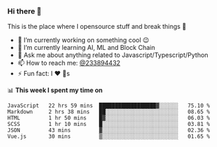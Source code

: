 ### Hi there 👋

<!--
**a233894432/a233894432** is a ✨ _special_ ✨ repository because its `README.md` (this file) appears on your GitHub profile.

Here are some ideas to get you started:

- 🔭 I’m currently working on ...
- 🌱 I’m currently learning ...
- 👯 I’m looking to collaborate on ...
- 🤔 I’m looking for help with ...
- 💬 Ask me about ...
- 📫 How to reach me: ...
- 😄 Pronouns: ...
- ⚡ Fun fact: ...
-->
 
 
This is the place where I opensource stuff and break things :rofl:

- 🔭 I’m currently working on something cool :wink:
- 🌱 I’m currently learning AI, ML and Block Chain
- 💬 Ask me about anything related to Javascript/Typescript/Python
- 📫 How to reach me: [@233894432](https://twitter.com/233894432)
- ⚡ Fun fact: I :heart: :dog:s

📊 **This week I spent my time on**
<!--START_SECTION:waka-->

```text
JavaScript   22 hrs 59 mins  ██████████████████▓░░░░░░   75.10 %
Markdown     2 hrs 38 mins   ██░░░░░░░░░░░░░░░░░░░░░░░   08.65 %
HTML         1 hr 50 mins    █▓░░░░░░░░░░░░░░░░░░░░░░░   06.03 %
SCSS         1 hr 10 mins    █░░░░░░░░░░░░░░░░░░░░░░░░   03.81 %
JSON         43 mins         ▓░░░░░░░░░░░░░░░░░░░░░░░░   02.36 %
Vue.js       30 mins         ▒░░░░░░░░░░░░░░░░░░░░░░░░   01.65 %
```

<!--END_SECTION:waka-->
